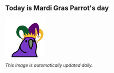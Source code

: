 ## Today is Mardi Gras Parrot's day

![An animated GIF of a parrot, probably multi-colored](https://raw.githubusercontent.com/jmhobbs/cultofthepartyparrot.com/master/parrots/hd/mardigrasparrot.gif)

*This image is automatically updated daily.*
